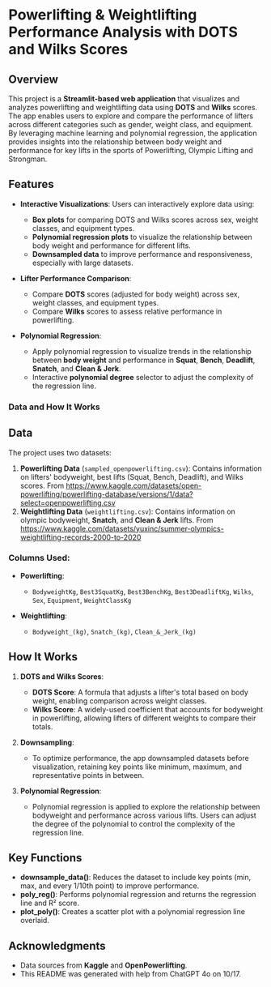 # Powerlifting & Weightlifting Performance Analysis with DOTS and Wilks Scores

## Overview

This project is a **Streamlit-based web application** that visualizes and analyzes powerlifting and weightlifting data using **DOTS** and **Wilks** scores. The app enables users to explore and compare the performance of lifters across different categories such as gender, weight class, and equipment. By leveraging machine learning and polynomial regression, the application provides insights into the relationship between body weight and performance for key lifts in the sports of Powerlifting, Olympic Lifting and Strongman.

## Features

- **Interactive Visualizations**: Users can interactively explore data using:
  - **Box plots** for comparing DOTS and Wilks scores across sex, weight classes, and equipment types.
  - **Polynomial regression plots** to visualize the relationship between body weight and performance for different lifts.
  - **Downsampled data** to improve performance and responsiveness, especially with large datasets.
  
- **Lifter Performance Comparison**:
  - Compare **DOTS** scores (adjusted for body weight) across sex, weight classes, and equipment types.
  - Compare **Wilks** scores to assess relative performance in powerlifting.
  
- **Polynomial Regression**:
  - Apply polynomial regression to visualize trends in the relationship between **body weight** and performance in **Squat**, **Bench**, **Deadlift**, **Snatch**, and **Clean & Jerk**.
  - Interactive **polynomial degree** selector to adjust the complexity of the regression line.

### Data and How It Works


## Data

The project uses two datasets:
1. **Powerlifting Data** (`sampled_openpowerlifting.csv`): Contains information on lifters' bodyweight, best lifts (Squat, Bench, Deadlift), and Wilks scores. From https://www.kaggle.com/datasets/open-powerlifting/powerlifting-database/versions/1/data?select=openpowerlifting.csv
2. **Weightlifting Data** (`weightlifting.csv`): Contains information on olympic bodyweight, **Snatch**, and **Clean & Jerk** lifts. From https://www.kaggle.com/datasets/yuxinc/summer-olympics-weightlifting-records-2000-to-2020


### Columns Used:

- **Powerlifting**:
  - `BodyweightKg`, `Best3SquatKg`, `Best3BenchKg`, `Best3DeadliftKg`, `Wilks`, `Sex`, `Equipment`, `WeightClassKg`
  
- **Weightlifting**:
  - `Bodyweight_(kg)`, `Snatch_(kg)`, `Clean_&_Jerk_(kg)`

## How It Works

1. **DOTS and Wilks Scores**:
   - **DOTS Score**: A formula that adjusts a lifter's total based on body weight, enabling comparison across weight classes.
   - **Wilks Score**: A widely-used coefficient that accounts for bodyweight in powerlifting, allowing lifters of different weights to compare their totals.

2. **Downsampling**:
   - To optimize performance, the app downsampled datasets before visualization, retaining key points like minimum, maximum, and representative points in between.

3. **Polynomial Regression**:
   - Polynomial regression is applied to explore the relationship between bodyweight and performance across various lifts. Users can adjust the degree of the polynomial to control the complexity of the regression line.

## Key Functions

- **downsample_data()**: Reduces the dataset to include key points (min, max, and every 1/10th point) to improve performance.
- **poly_reg()**: Performs polynomial regression and returns the regression line and R² score.
- **plot_poly()**: Creates a scatter plot with a polynomial regression line overlaid.


## Acknowledgments

- Data sources from **Kaggle** and **OpenPowerlifting**.
- This README was generated with help from ChatGPT 4o on 10/17.



